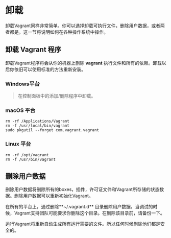 # 卸载

卸载Vagrant同样非常简单。你可以选择卸载可执行文件，删除用户数据，或者两者都是。这一节将说明如何在各种操作系统中操作。

## 卸载 Vagrant 程序

卸载Vagrant程序将会从你的机器上删除 **vagrant** 执行文件和所有的依赖。卸载以后你依旧可以使用标准的方法重新安装。

### Windows平台

> 在控制面板中的添加/删除程序中卸载。

### macOS 平台

```
rm -rf /Applications/Vagrant
rm -f /usr/local/bin/vagrant
sudo pkgutil --forget com.vagrant.vagrant
```

### Linux 平台

```
rm -rf /opt/vagrant
rm -f /usr/bin/vagrant
```

## 删除用户数据

删除用户数据将删除所有的boxes，插件，许可证文件和Vagrant所存储的状态数据。删除用户数据可以重新初始化Vagrant。

在所有的平台上，通过删除**~/.vagrant.d** 目录删除用户数据。当调试的时候，Vagrant支持团队可能要求你删除这个目录。在删除该目录前，请备份一下。

运行Vagrant将重新自动生成所有运行需要的文件。所以任何时候删除他们都是安全的。